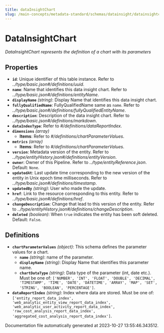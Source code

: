 ```yaml
---
title: dataInsightChart
slug: /main-concepts/metadata-standard/schemas/datainsight/datainsightchart
---
```


# DataInsightChart

*DataInsightChart represents the definition of a chart with its parameters*

## Properties

- **`id`**: Unique identifier of this table instance. Refer to *../type/basic.json#/definitions/uuid*.
- **`name`**: Name that identifies this data insight chart. Refer to *../type/basic.json#/definitions/entityName*.
- **`displayName`** *(string)*: Display Name that identifies this data insight chart.
- **`fullyQualifiedName`**: FullyQualifiedName same as `name`. Refer to *../type/basic.json#/definitions/fullyQualifiedEntityName*.
- **`description`**: Description of the data insight chart. Refer to *../type/basic.json#/definitions/markdown*.
- **`dataIndexType`**: Refer to *#/definitions/dataReportIndex*.
- **`dimensions`** *(array)*
  - **Items**: Refer to *#/definitions/chartParameterValues*.
- **`metrics`** *(array)*
  - **Items**: Refer to *#/definitions/chartParameterValues*.
- **`version`**: Metadata version of the entity. Refer to *../type/entityHistory.json#/definitions/entityVersion*.
- **`owner`**: Owner of this Pipeline. Refer to *../type/entityReference.json*. Default: `None`.
- **`updatedAt`**: Last update time corresponding to the new version of the entity in Unix epoch time milliseconds. Refer to *../type/basic.json#/definitions/timestamp*.
- **`updatedBy`** *(string)*: User who made the update.
- **`href`**: Link to the resource corresponding to this entity. Refer to *../type/basic.json#/definitions/href*.
- **`changeDescription`**: Change that lead to this version of the entity. Refer to *../type/entityHistory.json#/definitions/changeDescription*.
- **`deleted`** *(boolean)*: When `true` indicates the entity has been soft deleted. Default: `False`.
## Definitions

- **`chartParameterValues`** *(object)*: This schema defines the parameter values for a chart.
  - **`name`** *(string)*: name of the parameter.
  - **`displayName`** *(string)*: Display Name that identifies this parameter name.
  - **`chartDataType`** *(string)*: Data type of the parameter (int, date etc.). Must be one of: `['NUMBER', 'INT', 'FLOAT', 'DOUBLE', 'DECIMAL', 'TIMESTAMP', 'TIME', 'DATE', 'DATETIME', 'ARRAY', 'MAP', 'SET', 'STRING', 'BOOLEAN', 'PERCENTAGE']`.
- **`dataReportIndex`** *(string)*: Index where data are stored. Must be one of: `['entity_report_data_index', 'web_analytic_entity_view_report_data_index', 'web_analytic_user_activity_report_data_index', 'raw_cost_analysis_report_data_index', 'aggregated_cost_analysis_report_data_index']`.


Documentation file automatically generated at 2023-10-27 13:55:46.343512.
